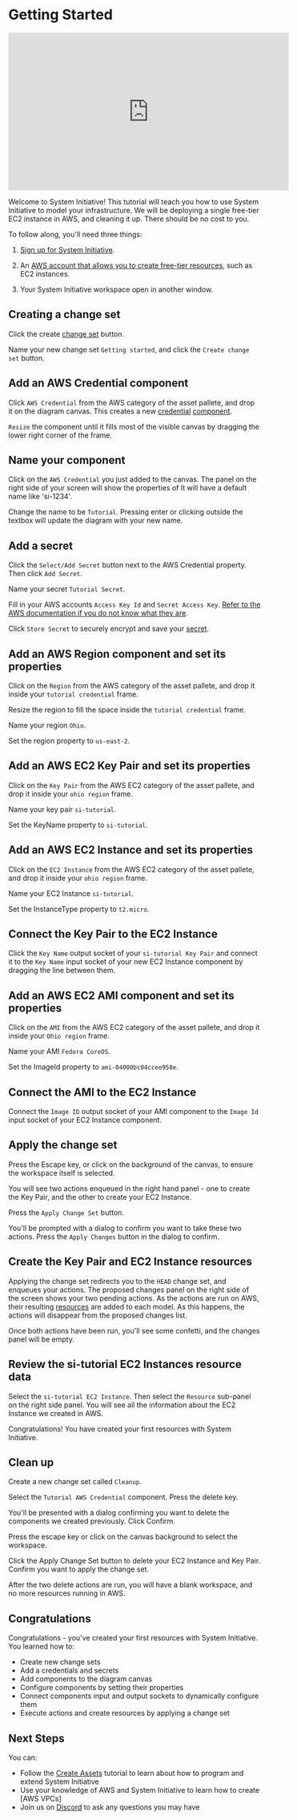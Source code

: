 # Getting Started

<iframe width="560" height="315" src="https://www.youtube.com/embed/7vrIJmP49IE?si=GlRne9jG_l6FXSGX" title="YouTube video player" frameborder="0" allow="accelerometer; autoplay; clipboard-write; encrypted-media; gyroscope; picture-in-picture; web-share" referrerpolicy="strict-origin-when-cross-origin" allowfullscreen></iframe>

Welcome to System Initiative! This tutorial will teach you how to use System
Initiative to model your infrastructure. We will be deploying a single free-tier
EC2 instance in AWS, and cleaning it up. There should be no cost to you.

To follow along, you'll need three things:

1. [Sign up for System Initiative](https://auth.systeminit.com/signup).

2. An
   [AWS account that allows you to create free-tier resources](https://aws.amazon.com/free/),
   such as EC2 instances.

3. Your System Initiative workspace open in another window.

## Creating a change set

Click the create [change set](../reference/vocabulary#change-set) button.

Name your new change set `Getting started`, and click the `Create change set`
button.

## Add an AWS Credential component

Click `AWS Credential` from the AWS category of the asset pallete, and drop it
on the diagram canvas. This creates a new
[credential](../reference/vocabulary#credential)
[component](../reference/vocabulary#component).

`Resize` the component until it fills most of the visible canvas by dragging the
lower right corner of the frame.

## Name your component

Click on the `AWS Credential` you just added to the canvas. The panel on the
right side of your screen will show the properties of It will have a default
name like 'si-1234'.

Change the name to be `Tutorial`. Pressing enter or clicking outside the textbox
will update the diagram with your new name.

## Add a secret

Click the `Select/Add Secret` button next to the AWS Credential property. Then
click `Add Secret`.

Name your secret `Tutorial Secret`.

Fill in your AWS accounts `Access Key Id` and `Secret Access Key`.
[Refer to the AWS documentation if you do not know what they are](https://aws.amazon.com/blogs/security/how-to-find-update-access-keys-password-mfa-aws-management-console/).

Click `Store Secret` to securely encrypt and save your
[secret](../reference/vocabulary#secret).

## Add an AWS Region component and set its properties

Click on the `Region` from the AWS category of the asset pallete, and drop it
inside your `tutorial credential` frame.

Resize the region to fill the space inside the `tutorial credential` frame.

Name your region `Ohio`.

Set the region property to `us-east-2`.

## Add an AWS EC2 Key Pair and set its properties

Click on the `Key Pair` from the AWS EC2 category of the asset pallete, and drop
it inside your `ohio region` frame.

Name your key pair `si-tutorial`.

Set the KeyName property to `si-tutorial`.

## Add an AWS EC2 Instance and set its properties

Click on the `EC2 Instance` from the AWS EC2 category of the asset pallete, and
drop it inside your `ohio region` frame.

Name your EC2 Instance `si-tutorial`.

Set the InstanceType property to `t2.micro`.

## Connect the Key Pair to the EC2 Instance

Click the `Key Name` output socket of your `si-tutorial Key Pair` and connect it
to the `Key Name` input socket of your new EC2 Instance component by dragging
the line between them.

## Add an AWS EC2 AMI component and set its properties

Click on the `AMI` from the AWS EC2 category of the asset pallete, and drop it
inside your `Ohio region` frame.

Name your AMI `Fedora CoreOS`.

Set the ImageId property to `ami-04000bc04ccee958e`.

## Connect the AMI to the EC2 Instance

Connect the `Image ID` output socket of your AMI component to the `Image Id`
input socket of your EC2 Instance component.

## Apply the change set

Press the Escape key, or click on the background of the canvas, to ensure the
workspace itself is selected.

You will see two actions enqueued in the right hand panel - one to create the
Key Pair, and the other to create your EC2 Instance.

Press the `Apply Change Set` button.

You'll be prompted with a dialog to confirm you want to take these two actions.
Press the `Apply Changes` button in the dialog to confirm.

## Create the Key Pair and EC2 Instance resources

Applying the change set redirects you to the `HEAD` change set, and enqueues
your actions. The proposed changes panel on the right side of the screen shows
your two pending actions. As the actions are run on AWS, their resulting
[resources](../reference/vocabulary#resource) are added to each model. As this
happens, the actions will disappear from the proposed changes list.

Once both actions have been run, you'll see some confetti, and the changes panel
will be empty.

## Review the si-tutorial EC2 Instances resource data

Select the `si-tutorial EC2 Instance`. Then select the `Resource` sub-panel on
the right side panel. You will see all the information about the EC2 Instance we
created in AWS.

Congratulations! You have created your first resources with System Initiative.

## Clean up

Create a new change set called `Cleanup`.

Select the `Tutorial AWS Credential` component. Press the delete key.

You'll be presented with a dialog confirming you want to delete the components
we created previously. Click Confirm.

Press the escape key or click on the canvas background to select the workspace.

Click the Apply Change Set button to delete your EC2 Instance and Key Pair.
Confirm you want to apply the change set.

After the two delete actions are run, you will have a blank workspace, and no
more resources running in AWS.

## Congratulations

Congratulations - you've created your first resources with System Initiative.
You learned how to:

- Create new change sets
- Add a credentials and secrets
- Add components to the diagram canvas
- Configure components by setting their properties
- Connect components input and output sockets to dynamically configure them
- Execute actions and create resources by applying a change set

## Next Steps

You can:

- Follow the [Create Assets](./creating-new-assets.md) tutorial to learn about
  how to program and extend System Initiative
- Use your knowledge of AWS and System Initiative to learn how to create [AWS
  VPCs]
- Join us on [Discord](https://discord.com/invite/system-init) to ask any
  questions you may have
